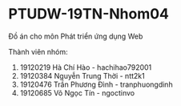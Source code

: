 # PTUDW-19TN-Nhom04
Đồ án cho môn Phát triển ứng dụng Web

Thành viên nhóm:
1. 19120219	Hà Chí Hào - hachihao792001
2. 19120384	Nguyễn Trung Thời - ntt2k1
3. 19120476	Trần Phương Đình - tranphuongdinh
4. 19120685	Võ Ngọc Tín - ngoctinvo
